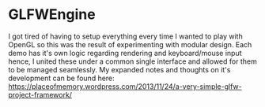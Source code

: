 GLFWEngine
==========

I got tired of having to setup everything every time I wanted to play with OpenGL so this was the result of experimenting with modular design. Each demo has it's own logic regarding rendering and keyboard/mouse input hence, I united these under a common single interface and allowed for them to be managed seamlessly. My expanded notes and thoughts on it's development can be found here: https://placeofmemory.wordpress.com/2013/11/24/a-very-simple-glfw-project-framework/
